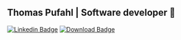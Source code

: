 ## Thomas Pufahl | Software developer 🚀 

[![Linkedin Badge](https://img.shields.io/badge/-thomaspufahl-0e76a8?style=flat&labelColor=0e76a8&logo=linkedin&logoColor=white)](https://www.linkedin.com/in/thomaspufahl/) [![Download Badge](https://img.shields.io/badge/-resume-d20001?style=flat&labelColor=d20001&logo=DocuSign&logoColor=white)](https://resume-download.azurewebsites.net/resume)
